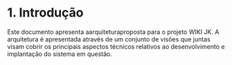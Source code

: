   
	

# 1. Introdução

Este documento apresenta aarquiteturaproposta para o projeto WIKI JK. A arquitetura é apresentada através de um conjunto de visões que juntas visam cobrir os principais aspectos técnicos relativos ao desenvolvimento e implantação do sistema em questão.




